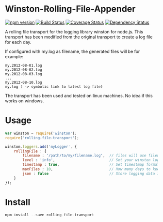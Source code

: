 Winston-Rolling-File-Appender
=============================
[![npm version](https://badge.fury.io/js/rolling-file-transport.svg)](https://badge.fury.io/js/rolling-file-transport)
[![Build Status](https://travis-ci.org/mallocator/Winston-Rolling-File-Appender.svg?branch=master)](https://travis-ci.org/mallocator/Winston-Rolling-File-Appender)
[![Coverage Status](https://coveralls.io/repos/github/mallocator/Winston-Rolling-File-Appender/badge.svg?branch=master)](https://coveralls.io/github/mallocator/Winston-Rolling-File-Appender?branch=master)
[![Dependency Status](https://david-dm.org/mallocator/Winston-Rolling-File-Appender.svg)](https://david-dm.org/mallocator/Winston-Rolling-File-Appender)

A rolling file transport for the logging library winston for node.js.
This transport has been modified from the original transport to create a log file for each day.

If configured with my.log as filename, the generated files will be for example:

	my.2012-08-01.log
	my.2012-08-02.log
	my.2012-08-03.log
	...
	my.2012-08-10.log
	my.log ( -> symbolic link to latest log file)

The transport has been used and tested on linux machines. No idea if this works on windows.


# Usage

```javascript
var winston = require('winston');
require('rolling-file-transport');

winston.loggers.add('myLogger', {
	rollingFile : {
		filename : '/path/to/my/filename.log',	// files will use filename.<date>.log for all files
		level : 'info',							// Set your winston log level, same as original file transport
		timestamp : true,						// Set timestmap format/enabled, Same ass original file transport
		maxFiles : 10,							// How many days to keep as back log
		json : false							// Store logging data ins json format
	}
});
```

# Install

```npm install --save rolling-file-transport```
